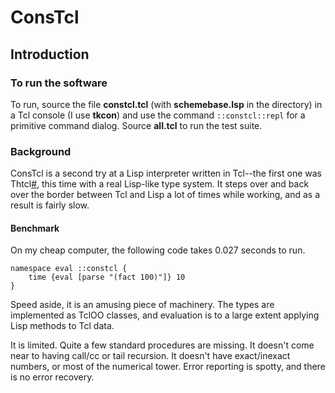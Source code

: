 # ConsTcl

## Introduction

### To run the software

To run, source the file __constcl.tcl__ (with __schemebase.lsp__ in the directory)
in a Tcl console (I use __tkcon__) and use the command `::constcl::repl` for a
primitive command dialog.  Source __all.tcl__ to run the test suite.

### Background

ConsTcl is a second try at a Lisp interpreter written in Tcl--the first one was 
Thtcl[#](https://github.com/hoodiecrow/thtcl), this time with a real Lisp-like 
type system. It steps over and back over the border between Tcl and Lisp a lot
of times while working, and as a result is fairly slow.

#### Benchmark

On my cheap computer, the following code takes 0.027 seconds to run.

```
namespace eval ::constcl {
    time {eval [parse "(fact 100)"]} 10
}
```


Speed aside, it is an amusing piece of machinery. The types are implemented as TclOO
classes, and evaluation is to a large extent applying Lisp methods to Tcl data.

It is limited. Quite a few standard procedures are missing. It doesn't come
near to having call/cc or tail recursion. It doesn't have exact/inexact
numbers, or most of the numerical tower. Error reporting is spotty, and there
is no error recovery.

